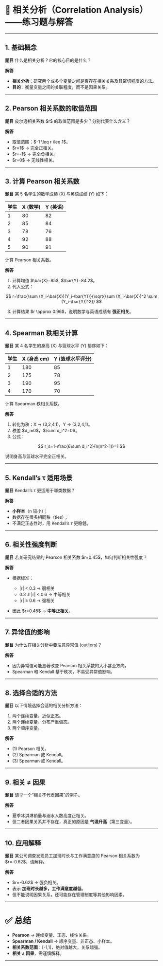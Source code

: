 # 📘 相关分析（Correlation Analysis）——练习题与解答

---

## 1. 基础概念

**题目**
什么是相关分析？它的核心目的是什么？

**解答**

* **相关分析**：研究两个或多个变量之间是否存在相关关系及其密切程度的方法。
* **目的**：衡量变量之间的关联程度，而不是因果关系。

---

## 2. Pearson 相关系数的取值范围

**题目**
皮尔逊相关系数 \$r\$ 的取值范围是多少？分别代表什么含义？

**解答**

* 取值范围：\$-1 \leq r \leq 1\$。
* \$r=1\$ → 完全正相关。
* \$r=-1\$ → 完全负相关。
* \$r=0\$ → 无线性相关。

---

## 3. 计算 Pearson 相关系数

**题目**
某 5 名学生的数学成绩 (X) 与英语成绩 (Y) 如下：

| 学生 | X (数学) | Y (英语) |
| -- | ------ | ------ |
| 1  | 80     | 82     |
| 2  | 85     | 84     |
| 3  | 78     | 76     |
| 4  | 92     | 88     |
| 5  | 90     | 91     |

计算 Pearson 相关系数。

**解答**

1. 计算均值 \$\bar{X}=85\$, \$\bar{Y}=84.2\$。
2. 代入公式：

$$
r=\frac{\sum (X_i-\bar{X})(Y_i-\bar{Y})}{\sqrt{\sum (X_i-\bar{X})^2 \sum (Y_i-\bar{Y})^2}}
$$

3. 计算结果 \$r \approx 0.96\$，说明数学与英语成绩有 **强正相关**。

---

## 4. Spearman 秩相关计算

**题目**
某 4 名学生的身高 (X) 与篮球水平 (Y) 排序如下：

| 学生 | X (身高 cm) | Y (篮球水平评分) |
| -- | --------- | ---------- |
| 1  | 180       | 85         |
| 2  | 175       | 78         |
| 3  | 190       | 95         |
| 4  | 170       | 70         |

计算 Spearman 秩相关系数。

**解答**

1. 转化为秩：X → (3,2,4,1)，Y → (3,2,4,1)。
2. 秩差 \$d\_i=0\$，\$\sum d\_i^2=0\$。
3. 公式：

$$
r_s=1-\frac{6\sum d_i^2}{n(n^2-1)}=1
$$

说明身高与篮球水平完全正相关。

---

## 5. Kendall’s τ 适用场景

**题目**
Kendall’s τ 更适用于哪类数据？

**解答**

* **小样本**（n 较小）；
* 数据存在很多相同秩（ties）；
* 不满足正态性时，用 Kendall’s τ 更稳健。

---

## 6. 相关性强度判断

**题目**
若某研究结果的 Pearson 相关系数 \$r=0.45\$，如何判断相关性强度？

**解答**

* 根据标准：

  * |r| < 0.3 → 弱相关
  * 0.3 ≤ |r| < 0.6 → 中等相关
  * |r| ≥ 0.6 → 强相关
* 因此 \$r=0.45\$ → **中等正相关**。

---

## 7. 异常值的影响

**题目**
为什么在相关分析中要注意异常值 (outliers)？

**解答**

* 因为异常值可能显著改变 Pearson 相关系数的大小甚至方向。
* Spearman 和 Kendall 基于秩次，不易受异常值影响。

---

## 8. 选择合适的方法

**题目**
以下情境选择合适的相关分析方法：

1. 两个连续变量，近似正态。
2. 两个连续变量，分布严重偏态。
3. 两个顺序变量。

**解答**

* (1) Pearson 相关。
* (2) Spearman 或 Kendall。
* (3) Spearman 或 Kendall。

---

## 9. 相关 ≠ 因果

**题目**
请举一个“相关不代表因果”的例子。

**解答**

* 夏季冰淇淋销量与溺水人数高度正相关。
* 但二者因果关系并不存在，真正的原因是 **气温升高**（第三变量）。

---

## 10. 应用解释

**题目**
某公司调查发现员工加班时长与工作满意度的 Pearson 相关系数为 \$r=-0.62\$，请解释。

**解答**

* \$r=-0.62\$ → 强负相关。
* 表示 **加班时长越多，工作满意度越低**。
* 但不能说明因果关系，还可能存在管理制度等其他影响因素。

---

# ✅ 总结

* **Pearson** → 连续变量、正态、线性关系。
* **Spearman / Kendall** → 顺序变量、非正态、小样本。
* **相关系数范围**：\[-1,1]，绝对值越大，关系越强。
* **相关 ≠ 因果**，需谨慎解释。

---



